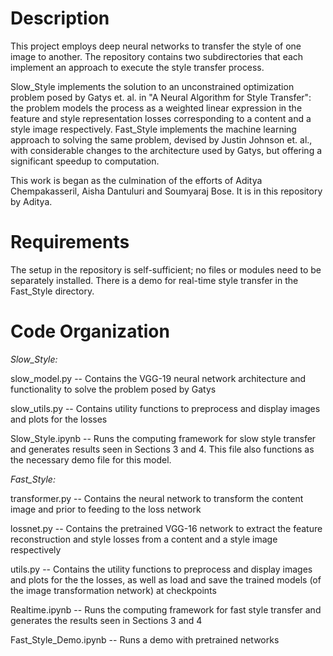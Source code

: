 Description
===========
This project employs deep neural networks to transfer the style of one image to another. The repository contains two subdirectories that each implement an approach to execute the style transfer process. 

Slow_Style implements the solution to an unconstrained optimization problem posed by Gatys et. al. in "A Neural Algorithm for Style Transfer": the problem models the process as a weighted linear expression in the feature and style representation losses corresponding to a content and a style image respectively. Fast_Style implements the machine learning approach to solving the same problem, devised by Justin Johnson et. al., with considerable changes to the architecture used by Gatys, but offering a significant speedup to computation.

This work is began as the culmination of the efforts of Aditya Chempakasseril, Aisha Dantuluri and Soumyaraj Bose. It is in this repository by Aditya.

Requirements
============
The setup in the repository is self-sufficient; no files or modules need to be separately installed. There is a demo for real-time style transfer in the Fast_Style directory.

Code Organization
=================
*Slow_Style:*

slow_model.py     --  Contains the VGG-19 neural network architecture and functionality to solve the problem posed by Gatys

slow_utils.py     --  Contains utility functions to preprocess and display images and plots for the losses

Slow_Style.ipynb  --  Runs the computing framework for slow style transfer and generates results seen in Sections 3 and 4. This file also functions as the necessary demo file for this model.

*Fast_Style:*

transformer.py    --  Contains the neural network to transform the content image and prior to feeding to the loss network

lossnet.py        --  Contains the pretrained VGG-16 network to extract the feature reconstruction and style losses from a content and a style image respectively

utils.py          --  Contains the utility functions to preprocess and display images and plots for the the losses, as well as load and save the trained models (of the image transformation network) at checkpoints

Realtime.ipynb    --  Runs the computing framework for fast style transfer and generates the results seen in Sections 3 and 4

Fast_Style_Demo.ipynb -- Runs a demo with pretrained networks
